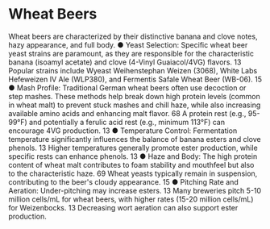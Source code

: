 # Wheat Beers

Wheat beers are characterized by their distinctive banana and clove notes, hazy
appearance, and full body.
● Yeast Selection: Specific wheat beer yeast strains are paramount, as they are
responsible for the characteristic banana (isoamyl acetate) and clove (4-Vinyl
Guaiacol/4VG) flavors.
13 Popular strains include Wyeast Weihenstephan Weizen
(3068), White Labs Hefeweizen IV Ale (WLP380), and Fermentis Safale Wheat
Beer (WB-06).
15
● Mash Profile: Traditional German wheat beers often use decoction or step
mashes. These methods help break down high protein levels (common in wheat
malt) to prevent stuck mashes and chill haze, while also increasing available
amino acids and enhancing malt flavor.
68 A protein rest (e.g., 95-99°F) and
potentially a ferulic acid rest (e.g., minimum 113°F) can encourage 4VG
production.
13
● Temperature Control: Fermentation temperature significantly influences the
balance of banana esters and clove phenols.
13 Higher temperatures generally
promote ester production, while specific rests can enhance phenols.
13
● Haze and Body: The high protein content of wheat malt contributes to foam
stability and mouthfeel but also to the characteristic haze.
69 Wheat yeasts
typically remain in suspension, contributing to the beer's cloudy appearance.
15
● Pitching Rate and Aeration: Under-pitching may increase esters.
13 Many
breweries pitch 5-10 million cells/mL for wheat beers, with higher rates (15-20
million cells/mL) for Weizenbocks.
13 Decreasing wort aeration can also support
ester production.
